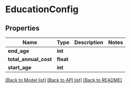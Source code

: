 # EducationConfig

## Properties
Name | Type | Description | Notes
------------ | ------------- | ------------- | -------------
**end_age** | **int** |  | 
**total_annual_cost** | **float** |  | 
**start_age** | **int** |  | 

[[Back to Model list]](../README.md#documentation-for-models) [[Back to API list]](../README.md#documentation-for-api-endpoints) [[Back to README]](../README.md)


